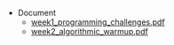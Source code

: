 - Document
  - [week1_programming_challenges.pdf](files/week1_programming_challenges.pdf)
  - [week2_algorithmic_warmup.pdf](files/week2_algorithmic_warmup.pdf)
